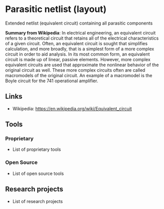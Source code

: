 # Parasitic netlist (layout)
Extended netlist (equivalent circuit) containing all parasitic components

**Summary from Wikipedia**: 
In electrical engineering, an equivalent circuit refers to a theoretical circuit that retains all of the electrical characteristics of a given circuit. Often, an equivalent circuit is sought that simplifies calculation, and more broadly, that is a simplest form of a more complex circuit in order to aid analysis. In its most common form, an equivalent circuit is made up of linear, passive elements. However, more complex equivalent circuits are used that approximate the nonlinear behavior of the original circuit as well. These more complex circuits often are called macromodels of the original circuit. An example of a macromodel is the Boyle circuit for the 741 operational amplifier.

## Links
- Wikipedia: https://en.wikipedia.org/wiki/Equivalent_circuit

## Tools

### Proprietary
- List of proprietary tools

### Open Source
- List of open source tools

## Research projects
- List of research projects
